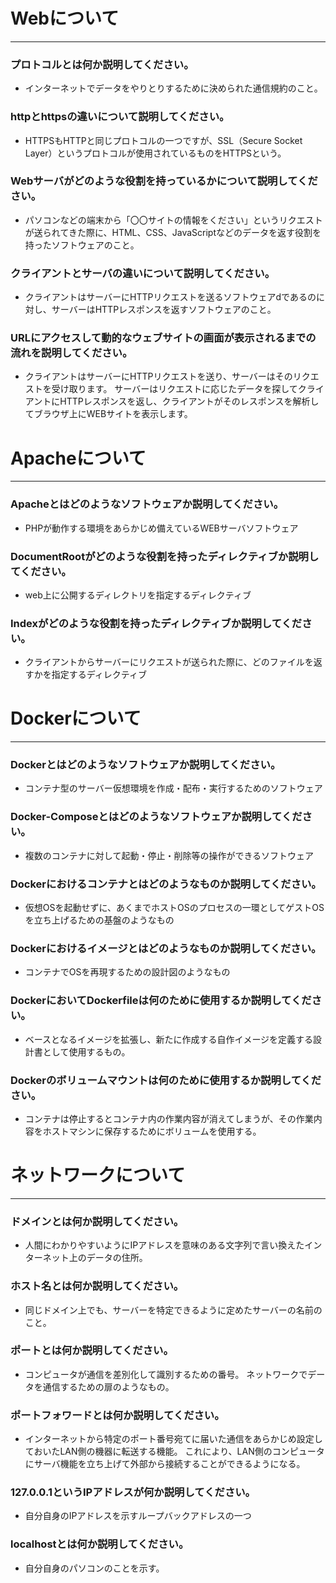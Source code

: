 # Webについて
---
### プロトコルとは何か説明してください。

  - インターネットでデータをやりとりするために決められた通信規約のこと。

### httpとhttpsの違いについて説明してください。

  - HTTPSもHTTPと同じプロトコルの一つですが、SSL（Secure Socket Layer）というプロトコルが使用されているものをHTTPSという。

### Webサーバがどのような役割を持っているかについて説明してください。

  - パソコンなどの端末から「〇〇サイトの情報をください」というリクエストが送られてきた際に、HTML、CSS、JavaScriptなどのデータを返す役割を持ったソフトウェアのこと。

### クライアントとサーバの違いについて説明してください。

  - クライアントはサーバーにHTTPリクエストを送るソフトウェアdであるのに対し、サーバーはHTTPレスポンスを返すソフトウェアのこと。

### URLにアクセスして動的なウェブサイトの画面が表示されるまでの流れを説明してください。

  - クライアントはサーバーにHTTPリクエストを送り、サーバーはそのリクエストを受け取ります。
    サーバーはリクエストに応じたデータを探してクライアントにHTTPレスポンスを返し、クライアントがそのレスポンスを解析してブラウザ上にWEBサイトを表示します。


# Apacheについて
---
### Apacheとはどのようなソフトウェアか説明してください。

  - PHPが動作する環境をあらかじめ備えているWEBサーバソフトウェア

### DocumentRootがどのような役割を持ったディレクティブか説明してください。

  - web上に公開するディレクトリを指定するディレクティブ

### Indexがどのような役割を持ったディレクティブか説明してください。

  - クライアントからサーバーにリクエストが送られた際に、どのファイルを返すかを指定するディレクティブ


# Dockerについて
---
### Dockerとはどのようなソフトウェアか説明してください。

  - コンテナ型のサーバー仮想環境を作成・配布・実行するためのソフトウェア

### Docker-Composeとはどのようなソフトウェアか説明してください。

  - 複数のコンテナに対して起動・停止・削除等の操作ができるソフトウェア

### Dockerにおけるコンテナとはどのようなものか説明してください。

  - 仮想OSを起動せずに、あくまでホストOSのプロセスの一環としてゲストOSを立ち上げるための基盤のようなもの

### Dockerにおけるイメージとはどのようなものか説明してください。

  - コンテナでOSを再現するための設計図のようなもの

### DockerにおいてDockerfileは何のために使用するか説明してください。

  - ベースとなるイメージを拡張し、新たに作成する自作イメージを定義する設計書として使用するもの。

### Dockerのボリュームマウントは何のために使用するか説明してください。

  - コンテナは停止するとコンテナ内の作業内容が消えてしまうが、その作業内容をホストマシンに保存するためにボリュームを使用する。


# ネットワークについて
---
### ドメインとは何か説明してください。

  - 人間にわかりやすいようにIPアドレスを意味のある文字列で言い換えたインターネット上のデータの住所。

### ホスト名とは何か説明してください。

  - 同じドメイン上でも、サーバーを特定できるように定めたサーバーの名前のこと。

### ポートとは何か説明してください。

  - コンピュータが通信を差別化して識別するための番号。
    ネットワークでデータを通信するための扉のようなもの。

### ポートフォワードとは何か説明してください。

  - インターネットから特定のポート番号宛てに届いた通信をあらかじめ設定しておいたLAN側の機器に転送する機能。
    これにより、LAN側のコンピュータにサーバ機能を立ち上げて外部から接続することができるようになる。

### 127.0.0.1というIPアドレスが何か説明してください。

  - 自分自身のIPアドレスを示すループバックアドレスの一つ

### localhostとは何か説明してください。

  - 自分自身のパソコンのことを示す。


